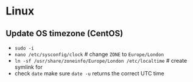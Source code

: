 # Linux

## Update OS timezone (CentOS)
- `sudo -i`
- `nano /etc/sysconfig/clock` # change `ZONE` to `Europe/London`
- `ln -sf /usr/share/zoneinfo/Europe/London /etc/localtime` # create symlink for 
- check `date` make sure `date -u` returns the correct UTC time
